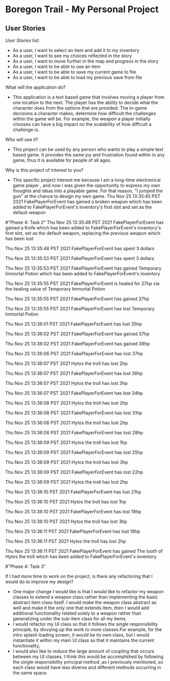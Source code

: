 # Boregon Trail - My Personal Project

## User Stories

*User Stories* list:
- As a user, I want to select an item and add it to my inventory
- As a user, I want to see my choices reflected in the story
- As a user, I want to move further in the map and progress in the story
- As a user, I want to be able to use an item
- As a user, I want to be able to save my current game to file 
- As a user, I want to be able to load my previous save from file



What will the application do?  
- This application is a text based game that involves moving a player from one location
to the next. The player has the ability to decide what the character does from the 
options that are provided. The in-game decisions a character makes, determine 
how difficult the challenges within the game will be. For example, the weapon a player
initially chooses can have a big impact on the scalability of how difficult a challenge is.


Who will use it?
- This project can be used by any person who wants to play a simple text based game.
It provides the same joy and frustration found within in any game, thus it is available
for people of all ages.

Why is this project of interest to you?
- This specific project interest me because I am a long-time electronical game player
, and now I was given the opportunity to express my own thoughts and ideas into a playable game.
For that reason, "I jumped the gun" at the chance to design my own game.
  Thu Nov 25 13:35:45 PST 2021
  FakePlayerForEvent has gained a broken weapon which has been added to FakePlayerForEvent's inventory's first slot and set as the default weapon

#"Phase 4: Task 2"
Thu Nov 25 13:35:48 PST 2021
FakePlayerForEvent has gained a Knife which has been added to FakePlayerForEvent's inventory's first slot, set as the default weapon,  replacing the previous weapon which has been lost


Thu Nov 25 13:35:48 PST 2021
FakePlayerForEvent has spent 3 dollars


Thu Nov 25 13:35:53 PST 2021
FakePlayerForEvent has spent 3 dollars


Thu Nov 25 13:35:53 PST 2021
FakePlayerForEvent has gained Temporary Immortal Potion which has been added to FakePlayerForEvent's inventory


Thu Nov 25 13:35:55 PST 2021
FakePlayerForEvent is healed for 27hp via the healing value of Temporary Immortal Potion


Thu Nov 25 13:35:55 PST 2021
FakePlayerForEvent has gained 37hp


Thu Nov 25 13:35:55 PST 2021
FakePlayerForEvent has lost Temporary Immortal Potion


Thu Nov 25 13:36:01 PST 2021
FakePlayerForEvent has lost 35hp


Thu Nov 25 13:36:02 PST 2021
FakePlayerForEvent has gained 37hp


Thu Nov 25 13:36:02 PST 2021
FakePlayerForEvent has gained 39hp


Thu Nov 25 13:36:06 PST 2021
FakePlayerForEvent has lost 37hp


Thu Nov 25 13:36:07 PST 2021
Hytos the troll has lost 2hp


Thu Nov 25 13:36:07 PST 2021
FakePlayerForEvent has lost 36hp


Thu Nov 25 13:36:07 PST 2021
Hytos the troll has lost 3hp


Thu Nov 25 13:36:07 PST 2021
FakePlayerForEvent has lost 34hp


Thu Nov 25 13:36:08 PST 2021
Hytos the troll has lost 2hp


Thu Nov 25 13:36:08 PST 2021
FakePlayerForEvent has lost 31hp


Thu Nov 25 13:36:08 PST 2021
Hytos the troll has lost 2hp


Thu Nov 25 13:36:08 PST 2021
FakePlayerForEvent has lost 28hp


Thu Nov 25 13:36:09 PST 2021
Hytos the troll has lost 1hp


Thu Nov 25 13:36:09 PST 2021
FakePlayerForEvent has lost 25hp


Thu Nov 25 13:36:09 PST 2021
Hytos the troll has lost 3hp


Thu Nov 25 13:36:09 PST 2021
FakePlayerForEvent has lost 22hp


Thu Nov 25 13:36:09 PST 2021
Hytos the troll has lost 2hp


Thu Nov 25 13:36:10 PST 2021
FakePlayerForEvent has lost 21hp


Thu Nov 25 13:36:10 PST 2021
Hytos the troll has lost 1hp


Thu Nov 25 13:36:10 PST 2021
FakePlayerForEvent has lost 19hp


Thu Nov 25 13:36:10 PST 2021
Hytos the troll has lost 3hp


Thu Nov 25 13:36:11 PST 2021
FakePlayerForEvent has lost 18hp


Thu Nov 25 13:36:11 PST 2021
Hytos the troll has lost 2hp


Thu Nov 25 13:36:11 PST 2021
FakePlayerForEvent has gained The tooth of Hytos the troll which has been added to FakePlayerForEvent's inventory


#"Phase 4: Task 3"


If I had more time to work on the project,
is there any refactoring that I would do to improve my design?

- One major change I would like is that I would like to refactor my weapon classes to extend
a weapon class rather than implementing the basic abstract item class itself. I would
make the weapon class abstract as well and make it the only one that extends Item,
then I would add additional functionality related solely to a weapon rather than
generalizing under the sub-item class for all my items. 
- I would refactor my UI class so that it follows the single responsibility principle, 
by divvying up the work to more classes.For example, for the intro splash loading screen, it
would be its own class, but I would instantiate it within my main UI class so that it maintains
the current functionality,
- I would also like to reduce the large amount of coupling that occurs between my 
UI classes. I think this would be accomplished by following the single responsibility principal method
,as I previously mentioned, so each class would have less diverse and different methods occurring
in the same space.